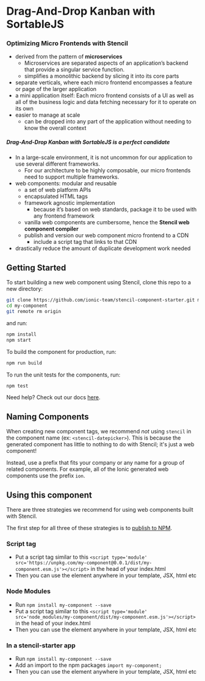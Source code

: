 # Drag-And-Drop Kanban with SortableJS

### Optimizing Micro Frontends with Stencil

- derived from the pattern of **microservices**
  - Microservices are separated aspects of an application’s backend that provide a singular service function.
  - simplifies a monolithic backend by slicing it into its core parts
- separate verticals, where each micro frontend encompasses a feature or page of the larger application
- a mini application itself: Each micro frontend consists of a UI as well as all of the business logic and data fetching necessary for it to operate on its own
- easier to manage at scale
  - can be dropped into any part of the application without needing to know the overall context

##### Drag-And-Drop Kanban with SortableJS is a perfect candidate

- In a large-scale environment, it is not uncommon for our application to use several different frameworks.
  - For our architecture to be highly composable, our micro frontends need to support multiple frameworks.
- web components: modular and reusable
  - a set of web platform APIs
  - encapsulated HTML tags
  - framework agnostic implementation
    - because it’s based on web standards, package it to be used with any frontend framework
  - vanilla web components are cumbersome, hence the **Stencil web component compiler**
  - publish and version our web component micro frontend to a CDN
    - include a script tag that links to that CDN
- drastically reduce the amount of duplicate development work needed

## Getting Started

To start building a new web component using Stencil, clone this repo to a new directory:

```bash
git clone https://github.com/ionic-team/stencil-component-starter.git my-component
cd my-component
git remote rm origin
```

and run:

```bash
npm install
npm start
```

To build the component for production, run:

```bash
npm run build
```

To run the unit tests for the components, run:

```bash
npm test
```

Need help? Check out our docs [here](https://stenciljs.com/docs/my-first-component).

## Naming Components

When creating new component tags, we recommend _not_ using `stencil` in the component name (ex: `<stencil-datepicker>`). This is because the generated component has little to nothing to do with Stencil; it's just a web component!

Instead, use a prefix that fits your company or any name for a group of related components. For example, all of the Ionic generated web components use the prefix `ion`.

## Using this component

There are three strategies we recommend for using web components built with Stencil.

The first step for all three of these strategies is to [publish to NPM](https://docs.npmjs.com/getting-started/publishing-npm-packages).

### Script tag

- Put a script tag similar to this `<script type='module' src='https://unpkg.com/my-component@0.0.1/dist/my-component.esm.js'></script>` in the head of your index.html
- Then you can use the element anywhere in your template, JSX, html etc

### Node Modules

- Run `npm install my-component --save`
- Put a script tag similar to this `<script type='module' src='node_modules/my-component/dist/my-component.esm.js'></script>` in the head of your index.html
- Then you can use the element anywhere in your template, JSX, html etc

### In a stencil-starter app

- Run `npm install my-component --save`
- Add an import to the npm packages `import my-component;`
- Then you can use the element anywhere in your template, JSX, html etc
